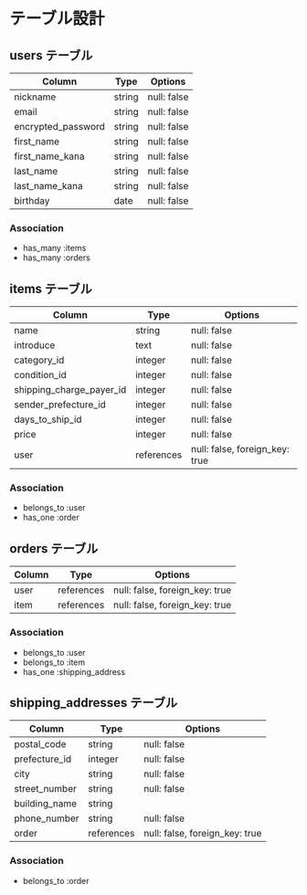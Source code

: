# テーブル設計  

## users テーブル  

|Column|Type|Options|
|---|---|---|
|nickname|string|null: false|
|email|string|null: false|
|encrypted_password|string|null: false|
|first_name|string|null: false|
|first_name_kana|string|null: false|
|last_name|string|null: false|
|last_name_kana|string|null: false|
|birthday|date|null: false|

### Association

- has_many :items
- has_many :orders

## items テーブル  

|Column|Type|Options|
|---|---|---|
|name|string|null: false|
|introduce|text|null: false|
|category_id|integer|null: false|
|condition_id|integer|null: false|
|shipping_charge_payer_id|integer|null: false|
|sender_prefecture_id|integer|null: false|
|days_to_ship_id|integer|null: false|
|price|integer|null: false|
|user|references|null: false, foreign_key: true|

### Association

- belongs_to :user
- has_one :order

## orders テーブル

|Column|Type|Options|
|---|---|---|
|user|references|null: false, foreign_key: true|
|item|references|null: false, foreign_key: true|

### Association

- belongs_to :user
- belongs_to :item
- has_one :shipping_address

## shipping_addresses テーブル

|Column|Type|Options|
|---|---|---|
|postal_code|string|null: false|
|prefecture_id|integer|null: false|
|city|string|null: false|
|street_number|string|null: false|
|building_name|string||
|phone_number|string|null: false|
|order|references|null: false, foreign_key: true|

### Association

- belongs_to :order